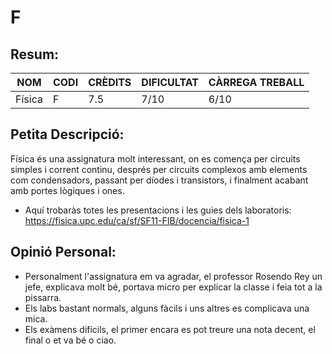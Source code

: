 # F
## Resum:
| NOM | CODI | CRÈDITS | DIFICULTAT | CÀRREGA TREBALL | 
| --- | ---- | ------- | -----------| --------------- |
| Física | F |   7.5   |    7/10    |       6/10      | 

## Petita Descripció:

Física és una assignatura molt interessant, on es comença per circuits simples i corrent continu, després per circuits complexos amb elements com condensadors, passant per díodes i transistors, i finalment acabant amb portes lògiques i ones. 

- Aquí trobaràs totes les presentacions i les guies dels laboratoris: https://fisica.upc.edu/ca/sf/SF11-FIB/docencia/fisica-1

## Opinió Personal:
- Personalment l'assignatura em va agradar, el professor Rosendo Rey un jefe, explicava molt bé, portava micro per explicar la classe i feia tot a la pissarra.
- Els labs bastant normals, alguns fàcils i uns altres es complicava una mica.
- Els exàmens difícils, el primer encara es pot treure una nota decent, el final o et va bé o ciao.
